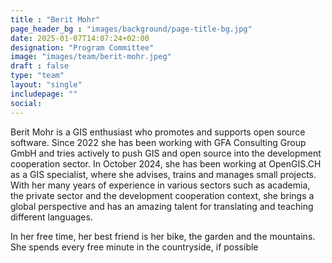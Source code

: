 ```yaml
---
title : "Berit Mohr"
page_header_bg : "images/background/page-title-bg.jpg"
date: 2025-01-07T14:07:24+02:00
designation: "Program Committee"
image: "images/team/berit-mohr.jpeg"
draft : false
type: "team"
layout: "single"
includepage: ""
social:
---
```


Berit Mohr is a GIS enthusiast who promotes and supports open source software.
Since 2022 she has been working with GFA Consulting Group GmbH and tries
actively to push GIS and open source into the development cooperation sector.
In October 2024, she has been working at OpenGIS.CH as a GIS specialist, where
she advises, trains and manages small projects. With her many years of
experience in various sectors such as academia, the private sector and the
development cooperation context, she brings a global perspective and has an
amazing talent for translating and teaching different languages.

In her free time, her best friend is her bike, the garden and the mountains.
She spends every free minute in the countryside, if possible
